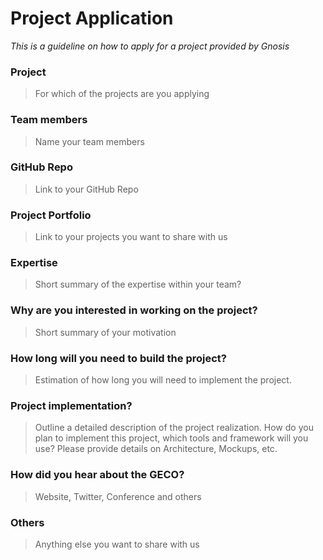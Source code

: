 # Project Application
_This is a guideline on how to apply for a project provided by Gnosis_

### Project
> For which of the projects are you applying

### Team members
> Name your team members 

### GitHub Repo
> Link to your GitHub Repo

### Project Portfolio
> Link to your projects you want to share with us

### Expertise
> Short summary of the expertise within your team?

### Why are you interested in working on the project?
> Short summary of your motivation

### How long will you need to build the project?
> Estimation of how long you will need to implement the project.

### Project implementation?
> Outline a detailed description of the project realization. How do you plan to implement this project, which tools and framework will you use? Please provide details on Architecture, Mockups, etc.

### How did you hear about the GECO?
> Website, Twitter, Conference and others

### Others
> Anything else you want to share with us
